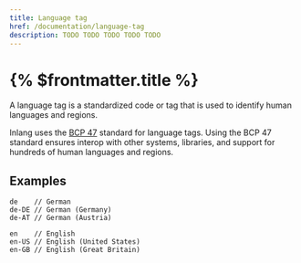 ```yaml
---
title: Language tag
href: /documentation/language-tag
description: TODO TODO TODO TODO TODO
---
```


# {% $frontmatter.title %}

A language tag is a standardized code or tag that is used to identify human languages and regions.

Inlang uses the [BCP 47](https://en.wikipedia.org/wiki/IETF_language_tag) standard for language tags. Using the BCP 47 standard ensures interop with other systems, libraries, and support for hundreds of human languages and regions.

## Examples

```
de    // German
de-DE // German (Germany)
de-AT // German (Austria)

en    // English
en-US // English (United States)
en-GB // English (Great Britain)
```
